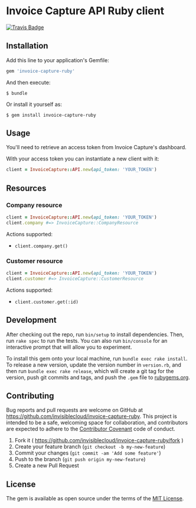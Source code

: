 # Invoice Capture API Ruby client

[![Travis Badge](https://travis-ci.org/invisiblecloud/invoice-capture-ruby.svg?branch=master)](https://travis-ci.org/invisiblecloud/invoice-capture-ruby)

## Installation

Add this line to your application's Gemfile:

```ruby
gem 'invoice-capture-ruby'
```

And then execute:

    $ bundle

Or install it yourself as:

    $ gem install invoice-capture-ruby

## Usage

You'll need to retrieve an access token from Invoice Capture's dashboard.

With your access token you can instantiate a new client with it:

```ruby
client = InvoiceCapture::API.new(api_token: 'YOUR_TOKEN')
```

## Resources

### Company resource

```ruby
client = InvoiceCapture::API.new(api_token: 'YOUR_TOKEN')
client.company #=> InvoiceCapture::CompanyResource
```

Actions supported:

* `client.company.get()`

### Customer resource

```ruby
client = InvoiceCapture::API.new(api_token: 'YOUR_TOKEN')
client.customer #=> InvoiceCapture::CustomerResource
```

Actions supported:

* `client.customer.get(:id)`

## Development

After checking out the repo, run `bin/setup` to install dependencies. Then, run `rake spec` to run the tests. You can also run `bin/console` for an interactive prompt that will allow you to experiment.

To install this gem onto your local machine, run `bundle exec rake install`. To release a new version, update the version number in `version.rb`, and then run `bundle exec rake release`, which will create a git tag for the version, push git commits and tags, and push the `.gem` file to [rubygems.org](https://rubygems.org).

## Contributing

Bug reports and pull requests are welcome on GitHub at https://github.com/invisiblecloud/invoice-capture-ruby. This project is intended to be a safe, welcoming space for collaboration, and contributors are expected to adhere to the [Contributor Covenant](http://contributor-covenant.org) code of conduct.

1. Fork it ( https://github.com/invisiblecloud/invoice-capture-ruby/fork )
2. Create your feature branch (`git checkout -b my-new-feature`)
3. Commit your changes (`git commit -am 'Add some feature'`)
4. Push to the branch (`git push origin my-new-feature`)
5. Create a new Pull Request

## License

The gem is available as open source under the terms of the [MIT License](http://opensource.org/licenses/MIT).
